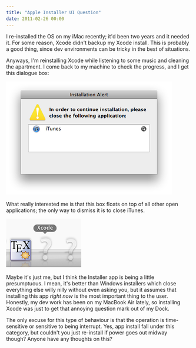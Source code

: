 ```yaml
---
title: "Apple Installer UI Question"
date: 2011-02-26 00:00
---
```


I re-installed the OS on my iMac recently; it'd been two years and it needed it. For some reason, Xcode didn't backup my Xcode install. This is probably a good thing, since dev environments can be tricky in the best of situations.

Anyways, I'm reinstalling Xcode while listening to some music and cleaning the apartment. I come back to my machine to check the progress, and I get this dialogue box:

 ![](/img/import/blog/2011/02/apple-installer-ui-question/2A63361E33D54FF49765E5D451EFB2A0.png)

What really interested me is that this box floats on top of all other open applications; the only way to dismiss it is to close iTunes.

 ![](/img/import/blog/2011/02/apple-installer-ui-question/E4849F60DD804C4FA4087396EAFCA767.png)

Maybe it's just me, but I think the Installer app is being a little presumptuous. I mean, it's better than Windows installers which close everything else willy nilly without even asking you, but it assumes that installing this app _right now_ is the most important thing to the user. Honestly, my dev work has been on my MacBook Air lately, so installing Xcode was just to get that annoying question mark out of my Dock.

The only excuse for this type of behaviour is that the operation is time-sensitive or sensitive to being interrupt. Yes, app install fall under this category, but couldn't you just re-install if power goes out midway though?&nbsp;Anyone have any thoughts on this?

<!-- more -->
